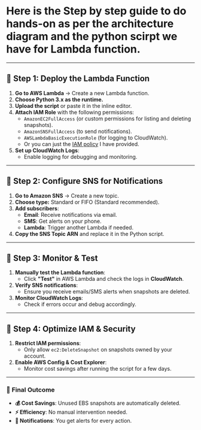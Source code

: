# Here is the Step by step guide to do hands-on as per the architecture diagram and the python scirpt we have for Lambda function.

---

## **🔹 Step 1: Deploy the Lambda Function**

1. **Go to AWS Lambda** → Create a new Lambda function.
2. **Choose Python 3.x as the runtime.**
3. **Upload the script** or paste it in the inline editor.
4. **Attach IAM Role** with the following permissions:
   - `AmazonEC2FullAccess` (or custom permissions for listing and deleting snapshots).
   - `AmazonSNSFullAccess` (to send notifications).
   - `AWSLambdaBasicExecutionRole` (for logging to CloudWatch).
   - Or you can just the [IAM policy](./Least_Privilage_IAM.json) I have provided.
5. **Set up CloudWatch Logs**:
   - Enable logging for debugging and monitoring.

---

## **🔹 Step 2: Configure SNS for Notifications**

1. **Go to Amazon SNS** → Create a new topic.
2. **Choose type:** Standard or FIFO (Standard recommended).
3. **Add subscribers**:
   - **Email**: Receive notifications via email.
   - **SMS**: Get alerts on your phone.
   - **Lambda**: Trigger another Lambda if needed.
4. **Copy the SNS Topic ARN** and replace it in the Python script.

---

## **🔹 Step 3: Monitor & Test**

1. **Manually test the Lambda function**:
   - Click **"Test"** in AWS Lambda and check the logs in **CloudWatch**.
2. **Verify SNS notifications**:
   - Ensure you receive emails/SMS alerts when snapshots are deleted.
3. **Monitor CloudWatch Logs**:
   - Check if errors occur and debug accordingly.

---

## **🔹 Step 4: Optimize IAM & Security**

1. **Restrict IAM permissions**:
   - Only allow `ec2:DeleteSnapshot` on snapshots owned by your account.
2. **Enable AWS Config & Cost Explorer**:
   - Monitor cost savings after running the script for a few days.

---

### 🎯 **Final Outcome**

- **💰 Cost Savings**: Unused EBS snapshots are automatically deleted.
- **⚡ Efficiency**: No manual intervention needed.
- **📩 Notifications**: You get alerts for every action.
